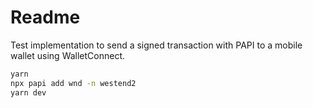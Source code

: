 # Readme

Test implementation to send a signed transaction with PAPI to a mobile wallet using WalletConnect.

```bash
yarn
npx papi add wnd -n westend2
yarn dev
```
